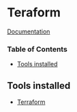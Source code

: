 # Teraform

[Documentation](https://www.terraform.io/)

<!-- START doctoc generated TOC please keep comment here to allow auto update -->
<!-- DON'T EDIT THIS SECTION, INSTEAD RE-RUN doctoc TO UPDATE -->
### Table of Contents

- [Tools installed](#tools-installed)

<!-- END doctoc generated TOC please keep comment here to allow auto update -->

## Tools installed

- [Terraform](https://github.com/hashicorp/terraform)

<!-- badges example from here renovatebot/github-action -->
